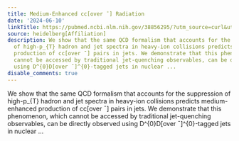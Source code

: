 ```yaml
---
title: Medium-Enhanced cc[over ¯] Radiation
date: '2024-06-10'
linkTitle: https://pubmed.ncbi.nlm.nih.gov/38856295/?utm_source=curl&utm_medium=rss&utm_campaign=pubmed-2&utm_content=1FakS-2QOkCT8HsMOQP1bCRQ4YzyumYOmxmF0moLsQ3dFB1E9V&fc=20220326224207&ff=20240610182540&v=2.18.0.post9+e462414
source: heidelberg[Affiliation]
description: We show that the same QCD formalism that accounts for the suppression
  of high-p_{T} hadron and jet spectra in heavy-ion collisions predicts medium-enhanced
  production of cc[over ¯] pairs in jets. We demonstrate that this phenomenon, which
  cannot be accessed by traditional jet-quenching observables, can be directly observed
  using D^{0}D[over ¯]^{0}-tagged jets in nuclear ...
disable_comments: true
---
```

We show that the same QCD formalism that accounts for the suppression of high-p_{T} hadron and jet spectra in heavy-ion collisions predicts medium-enhanced production of cc[over ¯] pairs in jets. We demonstrate that this phenomenon, which cannot be accessed by traditional jet-quenching observables, can be directly observed using D^{0}D[over ¯]^{0}-tagged jets in nuclear ...